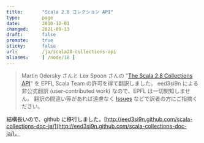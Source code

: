 ```yaml
---
title:       "Scala 2.8 コレクション API"
type:        page
date:        2010-12-01
changed:     2021-09-13
draft:       false
promote:     true
sticky:      false
url:         /ja/scala28-collections-api
aliases:     [ /node/18 ]
---
```

> Martin Odersky さんと Lex Spoon さんの "[The Scala 2.8 Collections API](http://www.scala-lang.org/docu/files/collections-api/collections.html)" を EPFL Scala Team の許可を得て翻訳しました。
> eed3si9n による非公式翻訳 (user-contributed work) なので、EPFL は一切関知しません。 翻訳の間違い等があれば遠慮なく [Issues](https://github.com/eed3si9n/scala-collections-doc-ja/issues) などで訳者の方にご指摘ください。

結構長いので、github に移行しました。[http://eed3si9n.github.com/scala-collections-doc-ja/](http://eed3si9n.github.com/scala-collections-doc-ja/)。

<!--more-->
<!--break-->

